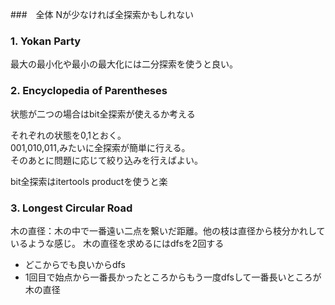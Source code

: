 ###　全体
Nが少なければ全探索かもしれない  


### 1. Yokan Party
最大の最小化や最小の最大化には二分探索を使うと良い。  

### 2. Encyclopedia of Parentheses
状態が二つの場合はbit全探索が使えるか考える  

それぞれの状態を0,1とおく。  
001,010,011,みたいに全探索が簡単に行える。  
そのあとに問題に応じて絞り込みを行えばよい。

bit全探索はitertools productを使うと楽

### 3. Longest Circular Road
木の直径：木の中で一番遠い二点を繋いだ距離。他の枝は直径から枝分かれしているような感じ。
木の直径を求めるにはdfsを2回する
- どこからでも良いからdfs
- 1回目で始点から一番長かったところからもう一度dfsして一番長いところが木の直径




